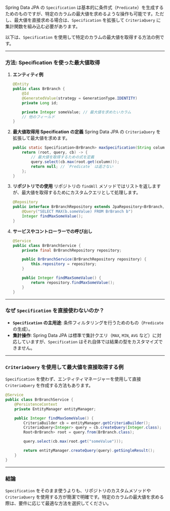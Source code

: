 Spring Data JPA の `Specification` は基本的に条件式（`Predicate`）を生成するためのものですが、特定のカラムの最大値を求めるような操作も可能です。ただし、最大値を直接求める場合は、`Specification` を拡張して `CriteriaQuery` に集計関数を組み込む必要があります。

以下は、`Specification` を使用して特定のカラムの最大値を取得する方法の例です。

---

### 方法: Specification を使った最大値取得

1. **エンティティ例**
   ```java
   @Entity
   public class BrBranch {
       @Id
       @GeneratedValue(strategy = GenerationType.IDENTITY)
       private Long id;

       private Integer someValue; // 最大値を求めたいカラム
       // 他のフィールド
   }
   ```

2. **最大値取得用 Specification の定義**
   Spring Data JPA の `CriteriaQuery` を拡張して最大値を求めます。

   ```java
   public static Specification<BrBranch> maxSpecification(String column) {
       return (root, query, cb) -> {
           // 最大値を取得するための式を定義
           query.select(cb.max(root.get(column)));
           return null; // `Predicate` は返さない
       };
   }
   ```

3. **リポジトリでの使用**
   リポジトリの `findAll` メソッドではリストを返しますが、最大値を取得するためにカスタムクエリとして処理します。

   ```java
   @Repository
   public interface BrBranchRepository extends JpaRepository<BrBranch, Long>, JpaSpecificationExecutor<BrBranch> {
       @Query("SELECT MAX(b.someValue) FROM BrBranch b")
       Integer findMaxSomeValue();
   }
   ```

4. **サービスやコントローラーでの呼び出し**
   ```java
   @Service
   public class BrBranchService {
       private final BrBranchRepository repository;

       public BrBranchService(BrBranchRepository repository) {
           this.repository = repository;
       }

       public Integer findMaxSomeValue() {
           return repository.findMaxSomeValue();
       }
   }
   ```

---

### なぜ `Specification` を直接使わないのか？

- **`Specification` の主用途**: 条件フィルタリングを行うためのもの（`Predicate` の生成）。
- **集計操作**: Spring Data JPA は標準で集計クエリ（`MAX`, `MIN`, `AVG` など）に対応していますが、`Specification` はそれ自体では結果の型をカスタマイズできません。

---

### `CriteriaQuery` を使用して最大値を直接取得する例

`Specification` を使わず、エンティティマネージャーを使用して直接 `CriteriaQuery` を作成する方法もあります。

```java
@Service
public class BrBranchService {
    @PersistenceContext
    private EntityManager entityManager;

    public Integer findMaxSomeValue() {
        CriteriaBuilder cb = entityManager.getCriteriaBuilder();
        CriteriaQuery<Integer> query = cb.createQuery(Integer.class);
        Root<BrBranch> root = query.from(BrBranch.class);

        query.select(cb.max(root.get("someValue")));

        return entityManager.createQuery(query).getSingleResult();
    }
}
```

---

### 結論
`Specification` をそのまま使うよりも、リポジトリのカスタムメソッドや `CriteriaQuery` を使用する方が簡潔で明確です。特定のカラムの最大値を求める際は、要件に応じて最適な方法を選択してください。
